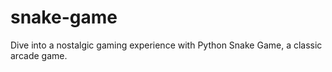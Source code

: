 # snake-game
Dive into a nostalgic gaming experience with Python Snake Game, a classic arcade game.
